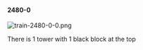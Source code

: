 #### 2480-0
![train-2480-0-0.png](https://github.com/lil-lab/nlvr/raw/master/nlvr/train/images/68/train-2480-0-0.png "train-2480-0-0.png")

There is 1 tower with 1 black block at the top
